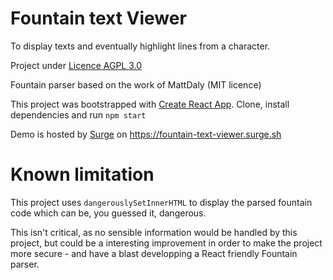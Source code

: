# Fountain text Viewer

To display texts and eventually highlight lines from a character.

Project under [Licence AGPL 3.0](https://www.gnu.org/licenses/agpl-3.0.txt)

Fountain parser based on the work of MattDaly (MIT licence)

This project was bootstrapped with [Create React App](https://github.com/facebook/create-react-app). Clone, install dependencies and run `npm start`

Demo is hosted by [Surge](https://surge.sh) on https://fountain-text-viewer.surge.sh

# Known limitation

This project uses `dangerouslySetInnerHTML` to display the parsed fountain code which can be, you guessed it, dangerous.

This isn't critical, as no sensible information would be handled by this project, but could be a interesting improvement in order to make the project more secure - and have a blast developping a React friendly Fountain parser.
